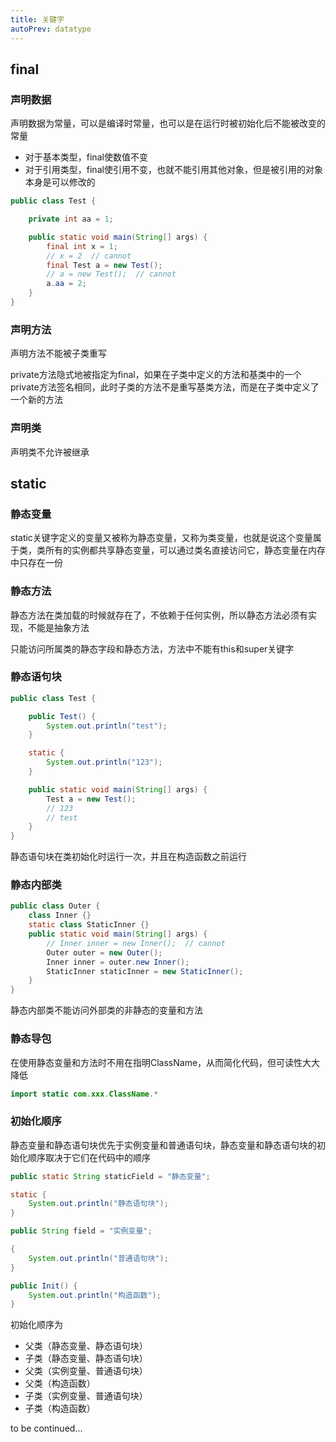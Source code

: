 ```yaml
---
title: 关键字
autoPrev: datatype
---
```


## final
### 声明数据
声明数据为常量，可以是编译时常量，也可以是在运行时被初始化后不能被改变的常量

* 对于基本类型，final使数值不变
* 对于引用类型，final使引用不变，也就不能引用其他对象，但是被引用的对象本身是可以修改的

```java
public class Test {

    private int aa = 1;

    public static void main(String[] args) {
        final int x = 1;
        // x = 2  // cannot
        final Test a = new Test();
        // a = new Test();  // cannot
        a.aa = 2;
    }
}
```

### 声明方法
声明方法不能被子类重写

private方法隐式地被指定为final，如果在子类中定义的方法和基类中的一个private方法签名相同，此时子类的方法不是重写基类方法，而是在子类中定义了一个新的方法

### 声明类
声明类不允许被继承

## static
### 静态变量
static关键字定义的变量又被称为静态变量，又称为类变量，也就是说这个变量属于类，类所有的实例都共享静态变量，可以通过类名直接访问它，静态变量在内存中只存在一份

### 静态方法
静态方法在类加载的时候就存在了，不依赖于任何实例，所以静态方法必须有实现，不能是抽象方法

只能访问所属类的静态字段和静态方法，方法中不能有this和super关键字

### 静态语句块
```java
public class Test {

    public Test() {
        System.out.println("test");
    }

    static {
        System.out.println("123");
    }

    public static void main(String[] args) {
        Test a = new Test();  
        // 123
        // test
    }
}
```

静态语句块在类初始化时运行一次，并且在构造函数之前运行

### 静态内部类
```java
public class Outer {
    class Inner {}
    static class StaticInner {}
    public static void main(String[] args) {
        // Inner inner = new Inner();  // cannot
        Outer outer = new Outer();
        Inner inner = outer.new Inner();
        StaticInner staticInner = new StaticInner();
    }
}
```

静态内部类不能访问外部类的非静态的变量和方法

### 静态导包
在使用静态变量和方法时不用在指明ClassName，从而简化代码，但可读性大大降低

```java
import static com.xxx.ClassName.*
```

### 初始化顺序
静态变量和静态语句块优先于实例变量和普通语句块，静态变量和静态语句块的初始化顺序取决于它们在代码中的顺序

```java
public static String staticField = "静态变量";

static {
    System.out.println("静态语句块");
}

public String field = "实例变量";

{
    System.out.println("普通语句块");
}

public Init() {
    System.out.println("构造函数");
}
```

初始化顺序为

* 父类（静态变量、静态语句块）
* 子类（静态变量、静态语句块）
* 父类（实例变量、普通语句块）
* 父类（构造函数）
* 子类（实例变量、普通语句块）
* 子类（构造函数）

to be continued...
